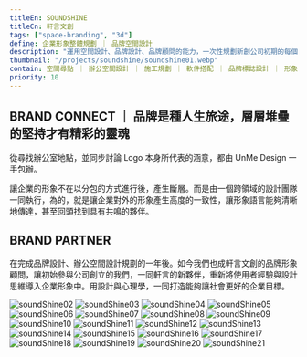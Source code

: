 ```yaml
---
titleEn: SOUNDSHINE
titleCn: 軒言文創
tags: ["space-branding", "3d"]
define: 企業形象整體規劃 ｜ 品牌空間設計
description: "運用空間設計、品牌設計、品牌顧問的能力，一次性規劃新創公司初期的每個「品牌接觸點」，讓TA的情緒張力產生共鳴，藉此分享企業該有的品牌願景，是我們一直想呈現的設計整合方式。"
thumbnail: "/projects/soundshine/soundshine01.webp"
contain: 空間尋點 ｜ 辦公空間設計 ｜ 施工規劃 ｜ 軟件搭配 ｜ 品牌標誌設計 ｜ 形象系統規範 ｜ 氛圍規劃視覺設計 ｜ 企業延伸物設計 ｜ 形象整合
priority: 10
---
```


<section>

## BRAND CONNECT ｜ 品牌是種人生旅途，層層堆疊的堅持才有精彩的靈魂　

從尋找辦公室地點，並同步討論 Logo 本身所代表的涵意，都由 UnMe Design 一手包辦。

讓企業的形象不在以分包的方式進行後，產生斷層。而是由一個跨領域的設計團隊一同執行，為的，就是讓企業對外的形象產生高度的一致性，讓形象語言能夠清晰地傳達，甚至回頭找到具有共鳴的夥伴。

</section>

<section>

## BRAND PARTNER

在完成品牌設計、辦公空間設計規劃的一年後。如今我們也成軒言文創的品牌形象顧問，讓初始參與公司創立的我們，一同軒言的新夥伴，重新將使用者經驗與設計思維導入企業形象中。用設計與心理學，一同打造能夠讓社會更好的企業目標。

</section>

<section>

<img alt="soundShine02" data-src="/projects/soundshine/soundshine02.webp" className="lazyload" />
<img alt="soundShine03" data-src="/projects/soundshine/soundshine03.webp" className="lazyload" />
<img alt="soundShine04" data-src="/projects/soundshine/soundshine04.webp" className="lazyload" />
<img alt="soundShine05" data-src="/projects/soundshine/soundshine05.webp" className="lazyload" />
<img alt="soundShine06" data-src="/projects/soundshine/soundshine06.webp" className="lazyload" />
<img alt="soundShine07" data-src="/projects/soundshine/soundshine07.webp" className="lazyload" />
<img alt="soundShine08" data-src="/projects/soundshine/soundshine08.webp" className="lazyload" />
<img alt="soundShine09" data-src="/projects/soundshine/soundshine09.webp" className="lazyload" />
<img alt="soundShine10" data-src="/projects/soundshine/soundshine10.webp" className="lazyload" />
<img alt="soundShine11" data-src="/projects/soundshine/soundshine11.webp" className="lazyload" />
<img alt="soundShine12" data-src="/projects/soundshine/soundshine12.webp" className="lazyload" />
<img alt="soundShine13" data-src="/projects/soundshine/soundshine13.webp" className="lazyload" />
<img alt="soundShine14" data-src="/projects/soundshine/soundshine14.webp" className="lazyload" />
<img alt="soundShine15" data-src="/projects/soundshine/soundshine15.webp" className="lazyload" />
<img alt="soundShine16" data-src="/projects/soundshine/soundshine16.webp" className="lazyload" />
<img alt="soundShine17" data-src="/projects/soundshine/soundshine17.webp" className="lazyload" />
<img alt="soundShine18" data-src="/projects/soundshine/soundshine18.webp" className="lazyload" />
<img alt="soundShine19" data-src="/projects/soundshine/soundshine19.webp" className="lazyload" />
<img alt="soundShine20" data-src="/projects/soundshine/soundshine20.webp" className="lazyload" />
<img alt="soundShine21" data-src="/projects/soundshine/soundshine21.webp" className="lazyload" />

</section>
